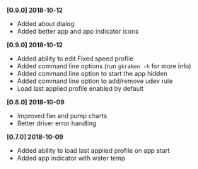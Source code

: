 **[0.9.0] 2018-10-12**
 - Added about dialog
 - Added better app and app indicator icons
 
**[0.9.0] 2018-10-12**
 - Added ability to edit Fixed speed profile
 - Added command line options (run `gkraken -h` for more info)
 - Added command line option to start the app hidden
 - Added command line option to add/remove udev rule
 - Load last applied profile enabled by default

**[0.8.0] 2018-10-09**
 - Improved fan and pump charts
 - Better driver error handling

**[0.7.0] 2018-10-09**
 - Added ability to load last applied profile on app start
 - Added app indicator with water temp